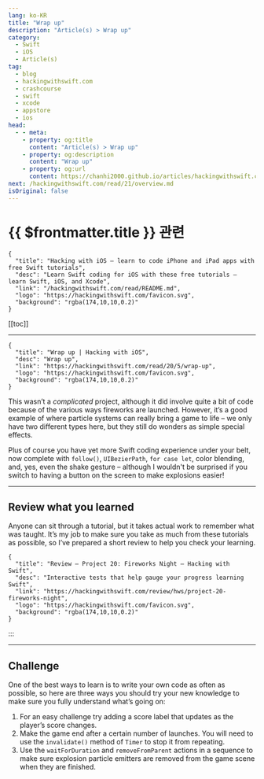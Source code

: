 ```yaml
---
lang: ko-KR
title: "Wrap up"
description: "Article(s) > Wrap up"
category:
  - Swift
  - iOS
  - Article(s)
tag: 
  - blog
  - hackingwithswift.com
  - crashcourse
  - swift
  - xcode
  - appstore
  - ios  
head:
  - - meta:
    - property: og:title
      content: "Article(s) > Wrap up"
    - property: og:description
      content: "Wrap up"
    - property: og:url
      content: https://chanhi2000.github.io/articles/hackingwithswift.com/read/20/05-wrap-up.html
next: /hackingwithswift.com/read/21/overview.md
isOriginal: false
---
```


# {{ $frontmatter.title }} 관련

```component VPCard
{
  "title": "Hacking with iOS – learn to code iPhone and iPad apps with free Swift tutorials",
  "desc": "Learn Swift coding for iOS with these free tutorials – learn Swift, iOS, and Xcode",
  "link": "/hackingwithswift.com/read/README.md",
  "logo": "https://hackingwithswift.com/favicon.svg",
  "background": "rgba(174,10,10,0.2)"
}
```

[[toc]]

---

```component VPCard
{
  "title": "Wrap up | Hacking with iOS",
  "desc": "Wrap up",
  "link": "https://hackingwithswift.com/read/20/5/wrap-up",
  "logo": "https://hackingwithswift.com/favicon.svg",
  "background": "rgba(174,10,10,0.2)"
}
```

<VidStack src="youtube/id" />

This wasn’t a *complicated* project, although it did involve quite a bit of code because of the various ways fireworks are launched. However, it’s a good example of where particle systems can really bring a game to life – we only have two different types here, but they still do wonders as simple special effects. 

Plus of course you have yet more Swift coding experience under your belt, now complete with `follow()`, `UIBezierPath`, `for case let`, color blending, and, yes, even the shake gesture – although I wouldn't be surprised if you switch to having a button on the screen to make explosions easier!

---

## Review what you learned

Anyone can sit through a tutorial, but it takes actual work to remember what was taught. It’s my job to make sure you take as much from these tutorials as possible, so I’ve prepared a short review to help you check your learning.

```component VPCard
{
  "title": "Review – Project 20: Fireworks Night – Hacking with Swift",
  "desc": "Interactive tests that help gauge your progress learning Swift",
  "link": "https://hackingwithswift.com/review/hws/project-20-fireworks-night",
  "logo": "https://hackingwithswift.com/favicon.svg",
  "background": "rgba(174,10,10,0.2)"
}
```

:::

---

## Challenge

One of the best ways to learn is to write your own code as often as possible, so here are three ways you should try your new knowledge to make sure you fully understand what’s going on:

1. For an easy challenge try adding a score label that updates as the player’s score changes.
2. Make the game end after a certain number of launches. You will need to use the `invalidate()` method of `Timer` to stop it from repeating.
3. Use the `waitForDuration` and `removeFromParent` actions in a sequence to make sure explosion particle emitters are removed from the game scene when they are finished.

